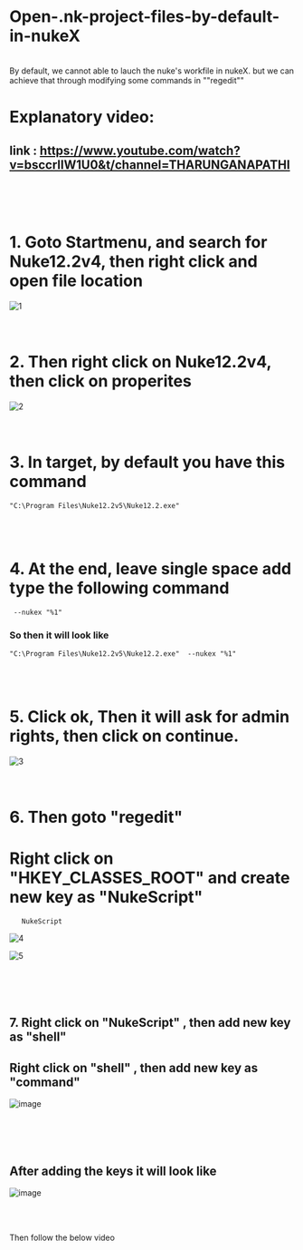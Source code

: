 # Open-.nk-project-files-by-default-in-nukeX
<br>
By default, we cannot able to lauch the nuke's workfile in nukeX.
but we can achieve that through modifying some commands in ""regedit""


# Explanatory video:
##  link : https://www.youtube.com/watch?v=bsccrlIW1U0&t/channel=THARUNGANAPATHI
<br><br><br>

#   1. Goto Startmenu, and search for Nuke12.2v4, then right click and open file location<br>

![1](https://user-images.githubusercontent.com/65713157/132125009-015a85f1-122c-478a-986b-86893b45db9e.jpg)
<br><br><br>

#   2. Then right click on Nuke12.2v4, then click on properites<br>
![2](https://user-images.githubusercontent.com/65713157/132125068-b2b766d8-944d-4d18-96ae-c5053e0a3c87.jpg)
<br><br><br>



#   3. In target, by default you have this command
    "C:\Program Files\Nuke12.2v5\Nuke12.2.exe"
    
<br><br>

#  4. At the end, leave single space add  type the following command
     --nukex "%1"
     
    
###   So then it will look like

    "C:\Program Files\Nuke12.2v5\Nuke12.2.exe"  --nukex "%1"
    
<br><br>
    
 #  5.  Click ok, Then it will ask for admin rights, then click on continue.
  ![3](https://user-images.githubusercontent.com/65713157/132125455-ddbd8191-214e-4491-8213-baff064375a2.jpg)
<br><br><br>

#   6. Then goto "regedit"
#      Right click on "HKEY_CLASSES_ROOT" and create new key as "NukeScript"
       NukeScript
![4](https://user-images.githubusercontent.com/65713157/132125645-8fcd4a6a-f2f3-4c96-b354-f634a6f6123f.jpg)

![5](https://user-images.githubusercontent.com/65713157/132125710-0d016c3d-ca28-469c-8cb3-8424e43683c7.jpg)
<br><br><br><br><br>

##   7. Right click on "NukeScript"   ,   then add new key as "shell"
##      Right click on "shell"        ,   then add new key as "command"

![image](https://user-images.githubusercontent.com/65713157/132125826-56880b01-e5ab-484f-812b-a45f61eb2440.png)
<br><br><br><br><br>

##    After adding the keys it will look like
![image](https://user-images.githubusercontent.com/65713157/132125858-6e263743-0dbb-443b-bca5-cb3ce2e72175.png)




<br>
<br>

Then follow the below video


